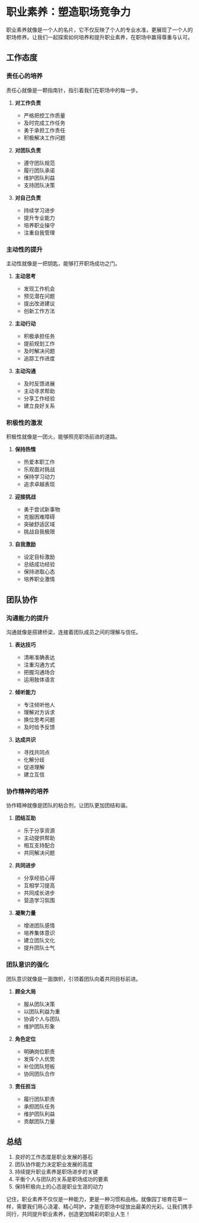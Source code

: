 # 职业素养：塑造职场竞争力

职业素养就像是一个人的名片，它不仅反映了个人的专业水准，更展现了一个人的职场修养。让我们一起探索如何培养和提升职业素养，在职场中赢得尊重与认可。

## 工作态度

### 责任心的培养

责任心就像是一颗指南针，指引着我们在职场中的每一步。

1. **对工作负责**
   - 严格把控工作质量
   - 及时完成工作任务
   - 勇于承担工作责任
   - 积极解决工作问题

2. **对团队负责**
   - 遵守团队规范
   - 履行团队承诺
   - 维护团队利益
   - 支持团队决策

3. **对自己负责**
   - 持续学习进步
   - 提升专业能力
   - 培养职业操守
   - 注重自我管理

### 主动性的提升

主动性就像是一把钥匙，能够打开职场成功之门。

1. **主动思考**
   - 发现工作机会
   - 预见潜在问题
   - 提出改进建议
   - 创新工作方法

2. **主动行动**
   - 积极承担任务
   - 提前规划工作
   - 及时解决问题
   - 追踪工作进度

3. **主动沟通**
   - 及时反馈进展
   - 主动寻求帮助
   - 分享工作经验
   - 建立良好关系

### 积极性的激发

积极性就像是一团火，能够照亮职场前进的道路。

1. **保持热情**
   - 热爱本职工作
   - 乐观面对挑战
   - 保持学习动力
   - 追求卓越表现

2. **迎接挑战**
   - 勇于尝试新事物
   - 克服困难障碍
   - 突破舒适区域
   - 挑战自我极限

3. **自我激励**
   - 设定目标激励
   - 总结成功经验
   - 保持进取心态
   - 培养职业激情

## 团队协作

### 沟通能力的提升

沟通就像是搭建桥梁，连接着团队成员之间的理解与信任。

1. **表达技巧**
   - 清晰准确表达
   - 注重沟通方式
   - 把握沟通场合
   - 运用肢体语言

2. **倾听能力**
   - 专注倾听他人
   - 理解对方诉求
   - 换位思考问题
   - 及时给予反馈

3. **达成共识**
   - 寻找共同点
   - 化解分歧
   - 促进理解
   - 建立互信

### 协作精神的培养

协作精神就像是团队的粘合剂，让团队更加团结和谐。

1. **团结互助**
   - 乐于分享资源
   - 主动提供帮助
   - 相互支持配合
   - 共同解决问题

2. **共同进步**
   - 分享经验心得
   - 互相学习提高
   - 共同成长进步
   - 营造学习氛围

3. **凝聚力量**
   - 增进团队感情
   - 培养集体意识
   - 建立团队文化
   - 提升团队士气

### 团队意识的强化

团队意识就像是一面旗帜，引领着团队向着共同目标前进。

1. **顾全大局**
   - 服从团队决策
   - 以团队利益为重
   - 协调个人与团队
   - 维护团队形象

2. **角色定位**
   - 明确岗位职责
   - 发挥个人优势
   - 补位团队短板
   - 协同团队合作

3. **责任担当**
   - 履行团队职责
   - 承担团队任务
   - 维护团队利益
   - 贡献团队力量

## 总结

1. 良好的工作态度是职业发展的基石
2. 团队协作能力决定职业发展的高度
3. 持续提升职业素养是职场进步的关键
4. 平衡个人与团队的关系是职场成功的要素
5. 保持积极向上的心态是职业生涯的动力

记住，职业素养不仅仅是一种能力，更是一种习惯和品格。就像园丁培育花草一样，需要我们用心浇灌、精心呵护，才能在职场中绽放出最美的光彩。让我们携手同行，共同提升职业素养，创造更加精彩的职业人生！